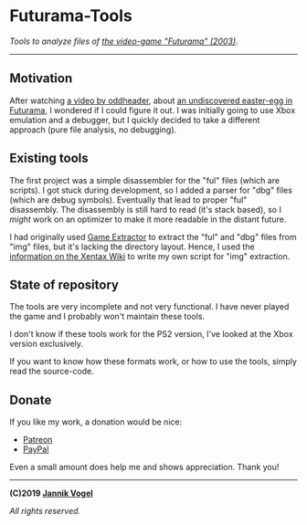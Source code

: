 # Futurama-Tools

*Tools to analyze files of [the video-game "Futurama" (2003)](https://en.wikipedia.org/wiki/Futurama_(video_game)).*

---

## Motivation

After watching [a video by oddheader](https://youtu.be/bgcHH4v0DjQ?t=22), about [an undiscovered easter-egg in Futurama](https://tcrf.net/Futurama#Easter_Egg), I wondered if I could figure it out.
I was initially going to use Xbox emulation and a debugger, but I quickly decided to take a different approach (pure file analysis, no debugging).

## Existing tools

The first project was a simple disassembler for the "ful" files (which are scripts).
I got stuck during development, so I added a parser for "dbg" files (which are debug symbols).
Eventually that lead to proper "ful" disassembly.
The disassembly is still hard to read (it's stack based), so I *might* work on an optimizer to make it more readable in the distant future.

I had originally used [Game Extractor](http://www.watto.org/game_extractor.html) to extract the "ful" and "dbg" files from "img" files, but it's lacking the directory layout.
Hence, I used the [information on the Xentax Wiki](http://wiki.xentax.com/index.php/Futurama_XBox_IMG) to write my own script for "img" extraction.

## State of repository

The tools are very incomplete and not very functional.
I have never played the game and I probably won't maintain these tools.

I don't know if these tools work for the PS2 version, I've looked at the Xbox version exclusively.

If you want to know how these formats work, or how to use the tools, simply read the source-code.

## Donate

If you like my work, a donation would be nice:

* [Patreon](https://www.patreon.com/jayfoxrox)
* [PayPal](https://www.paypal.com/cgi-bin/webscr?cmd=_donations&business=x1f3o3x7x%40googlemail%2ecom&lc=GB&item_name=Jannik%20Vogel%20%28JayFoxRox%29&no_note=0&currency_code=USD&bn=PP%2dDonationsBF%3abtn_donateCC_LG%2egif%3aNonHostedGuest)

Even a small amount does help me and shows appreciation. Thank you!

---

**(C)2019 [Jannik Vogel](http://jannikvogel.de/)**

*All rights reserved.*
